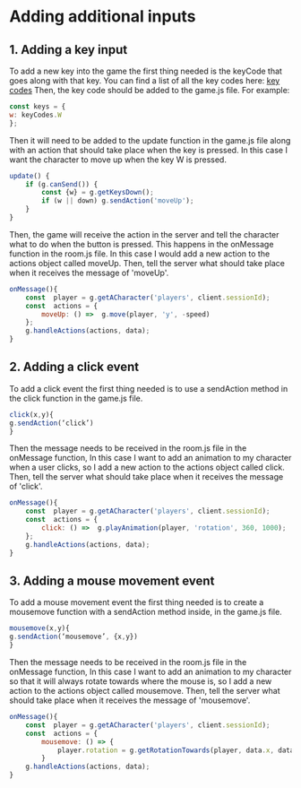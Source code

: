 ﻿# Adding additional inputs

## 1. Adding a key input
To add a new key into the game the first thing needed is the keyCode that goes along with that key. You can find a list of all the key codes here: 
[key codes](https://www.codecontest.org/docs/keycodes/) 
Then, the key code should be added to the game.js file. For example:
```javascript
const keys = {
w: keyCodes.W
};
```
Then it will need to be added to the update function in the game.js file along with an action that should take place when the key is pressed. In this case I want the character to move up when the key W is pressed. 
```javascript
update() {
	if (g.canSend()) {
		const {w} = g.getKeysDown();
		if (w || down) g.sendAction('moveUp');
	}
}
```
Then, the game will receive the action in the server and tell the character what to do when the button is pressed. This happens in the onMessage function in the room.js file. In this case I would add a new action to the actions object called moveUp. Then, tell the server what should take place when it receives the message of 'moveUp'. 
```javascript
onMessage(){
	const  player = g.getACharacter('players', client.sessionId);
	const  actions = {
		moveUp: () =>  g.move(player, 'y', -speed)
	};
	g.handleActions(actions, data);
}
``` 
## 2. Adding a click event
To add a click event the first thing needed is to use a sendAction method in the click function in the game.js file. 
```javascript
click(x,y){
g.sendAction(‘click’)
}
```
Then the message needs to be received in the room.js file in the onMessage function, In this case I want to add an animation to my character when a user clicks, so I add a new action to the actions object called click. Then, tell the server what should take place when it receives the message of 'click'. 
```javascript
onMessage(){
	const  player = g.getACharacter('players', client.sessionId);
	const  actions = {
		click: () =>  g.playAnimation(player, 'rotation', 360, 1000);
	};
	g.handleActions(actions, data);
}
``` 

## 3. Adding a mouse movement event
To add a mouse movement event the first thing needed is to create a mousemove function with a sendAction method inside, in the game.js file. 
```javascript
mousemove(x,y){
g.sendAction(‘mousemove’, {x,y})
}
```
Then the message needs to be received in the room.js file in the onMessage function, In this case I want to add an animation to my character so that it will always rotate towards where the mouse is, so I add a new action to the actions object called mousemove. Then, tell the server what should take place when it receives the message of 'mousemove'. 
```javascript
onMessage(){
	const  player = g.getACharacter('players', client.sessionId);
	const  actions = {
		mousemove: () => {
			player.rotation = g.getRotationTowards(player, data.x, data.y);
		}
	g.handleActions(actions, data);
}
``` 
